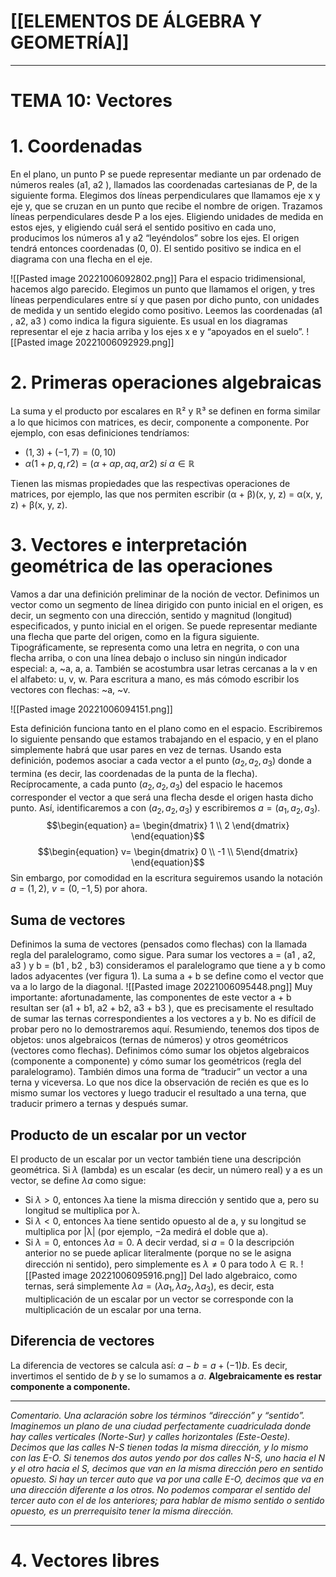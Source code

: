 # [[ELEMENTOS DE ÁLGEBRA Y GEOMETRÍA]] 

---
# TEMA 10: Vectores

# 1. Coordenadas
En el plano, un punto P se puede representar mediante un par ordenado de números reales (a1, a2 ), llamados las coordenadas cartesianas de P, de la siguiente forma. Elegimos dos lı́neas perpendiculares que llamamos eje x y eje y, que se cruzan en un punto que recibe el nombre de origen. Trazamos lı́neas perpendiculares desde P a los ejes. Eligiendo unidades de medida en estos ejes, y eligiendo cuál será el sentido positivo en cada uno, producimos los números a1 y a2 “leyéndolos” sobre los ejes. El origen tendrá entonces coordenadas (0, 0). El sentido positivo se indica en el diagrama con una flecha en el eje.

![[Pasted image 20221006092802.png]]
Para el espacio tridimensional, hacemos algo parecido. Elegimos un punto que llamamos el origen, y tres lı́neas perpendiculares entre sı́ y que pasen por dicho punto, con unidades de medida y un sentido elegido como positivo. Leemos las coordenadas (a1 , a2, a3 ) como indica la figura siguiente. Es usual en los diagramas representar el eje z hacia arriba y los ejes x e y “apoyados en el suelo”.
![[Pasted image 20221006092929.png]]

# 2. Primeras operaciones algebraicas
La suma y el producto por escalares en $\mathbb{R²}$ y $\mathbb{R³}$ se definen en forma similar a lo que hicimos con matrices, es decir, componente a componente. Por ejemplo, con esas definiciones tendrı́amos:
- $(1, 3) + (−1, 7) = (0, 10)$
- $α(1 + p, q, r2 ) = (α + αp, αq, αr 2) \ si \ α ∈ \mathbb{R}$
  
Tienen las mismas propiedades que las respectivas operaciones de matrices, por ejemplo, las que nos permiten escribir (α + β)(x, y, z) = α(x, y, z) + β(x, y, z).

# 3. Vectores e interpretación geométrica de las operaciones
Vamos a dar una definición preliminar de la noción de vector. Definimos un vector como un segmento de lı́nea dirigido con punto inicial en el origen, es decir, un segmento con una dirección, sentido y magnitud (longitud) especificados, y punto inicial en el origen. Se puede representar mediante una flecha que parte del origen, como en la figura siguiente. Tipográficamente, se representa como una letra en negrita, o con una flecha arriba, o con una lı́nea debajo o incluso sin ningún indicador especial: a, ~a, a, a. También se acostumbra usar letras cercanas a la v en el alfabeto: u, v, w. Para escritura a mano, es más cómodo escribir los vectores con flechas: ~a, ~v.

![[Pasted image 20221006094151.png]]

Esta definición funciona tanto en el plano como en el espacio. Escribiremos lo siguiente pensando que estamos trabajando en el espacio, y en el plano simplemente habrá que usar pares en vez de ternas. Usando esta definición, podemos asociar a cada vector a el punto $(a_{2} , a_{2} , a_{3})$ donde a termina (es decir, las coordenadas de la punta de la flecha). Recı́procamente, a cada punto $(a_{2} , a_{2} , a_{3})$ del espacio le hacemos corresponder el vector a que será una flecha desde el origen hasta dicho punto. Ası́, identificaremos a con $(a_{2} , a_{2} , a_{3})$ y escribiremos $a = (a_{1} , a_{2}, a_{3} )$.
$$\begin{equation} a= \begin{dmatrix} 1 \\ 2 \end{dmatrix} \end{equation}$$
$$\begin{equation} v= \begin{dmatrix} 0 \\ -1 \\ 5\end{dmatrix} \end{equation}$$
Sin embargo, por comodidad en la escritura seguiremos usando la notación $a = (1, 2)$, $v=(0, −1, 5)$ por ahora.

## Suma de vectores
Definimos la suma de vectores (pensados como flechas) con la llamada regla del paralelogramo, como sigue. Para sumar los vectores a = (a1 , a2, a3 ) y b = (b1 , b2 , b3) consideramos el paralelogramo que tiene a y b como lados adyacentes (ver figura 1). La suma a + b se define como el vector que va a lo largo de la diagonal.
![[Pasted image 20221006095448.png]]
Muy importante: afortunadamente, las componentes de este vector a + b resultan ser (a1 + b1, a2 + b2, a3 + b3 ), que es precisamente el resultado de sumar las ternas correspondientes a los vectores a y b. No es difı́cil de probar pero no lo demostraremos aquı́.
Resumiendo, tenemos dos tipos de objetos: unos algebraicos (ternas de números) y otros geométricos (vectores como flechas). Definimos cómo sumar los objetos algebraicos (componente a componente) y cómo sumar los geométricos (regla del paralelogramo). También dimos una forma de “traducir” un vector a una terna y viceversa. Lo que nos dice la observación de recién es que es lo mismo sumar los vectores y luego traducir el resultado a una terna, que traducir primero a ternas y después sumar.

## Producto de un escalar por un vector
El producto de un escalar por un vector también tiene una descripción geométrica. Si $λ$ (lambda) es un escalar (es decir, un número real) y a es un vector, se define $λa$ como sigue:
- Si $λ > 0$, entonces λa tiene la misma dirección y sentido que a, pero su longitud se multiplica por λ.
- Si $λ < 0$, entonces λa tiene sentido opuesto al de a, y su longitud se multiplica por |λ| (por ejemplo, −2a medirá el doble que a).
- Si $λ = 0$, entonces $λa = 0$.
A decir verdad, si $a = 0$ la descripción anterior no se puede aplicar literalmente (porque no se le asigna dirección ni sentido), pero simplemente es $λ \ne 0$ para todo $λ ∈ \mathbb{R}$.
![[Pasted image 20221006095916.png]]
Del lado algebraico, como ternas, será simplemente $λa = (λa_{1}, λa_{2}, λa_{3})$, es decir, esta multiplicación de un escalar por un vector se corresponde con la multiplicación de un escalar por una terna.

## Diferencia de vectores
La diferencia de vectores se calcula ası́: $a − b = a + (−1)b$. Es decir, invertimos el sentido de $b$ y se lo sumamos a $a$. **Algebraicamente es restar componente a componente.**

---
*Comentario. Una aclaración sobre los términos “dirección” y “sentido”. Imaginemos un plano de una ciudad perfectamente cuadriculada donde hay calles verticales (Norte-Sur) y calles horizontales (Este-Oeste). Decimos que las calles N-S tienen todas la misma dirección, y lo mismo con las E-O. Si tenemos dos autos yendo por dos calles N-S, uno hacia el N y el otro hacia el S, decimos que van en la misma dirección pero en sentido opuesto. Si hay un tercer auto que va por una calle E-O, decimos que va en una dirección diferente a los otros. No podemos comparar el sentido del tercer auto con el de los anteriores; para hablar de mismo sentido o sentido opuesto, es un prerrequisito tener la misma dirección.*

---
# 4. Vectores libres
